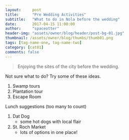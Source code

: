 ```yaml
---
layout:     post
title:      "Pre Wedding Activities"
subtitle:   "What to do in Nola before the wedding"
date:       2017-04-15 11:00:00
author:     "spaceotter"
header-img: "assets/owner/blog/header/post-bg-01.jpg"
thumbnail: /assets/owner/blog/thumbs/thumb01.png
tags: [tag-name-one, tag-name-two]
category: [cat01]
comments: false
---
```

> Enjoying the sites of the city before the wedding.

Not sure what to do? Try some of these ideas.

1. Swamp tours
1. Plantation tour
1. Escape Room

Lunch suggestions (too many to count)
1. Dat Dog 
	* some hot dogs with local flair
1. St. Roch Market 
	* lots of options in one place!